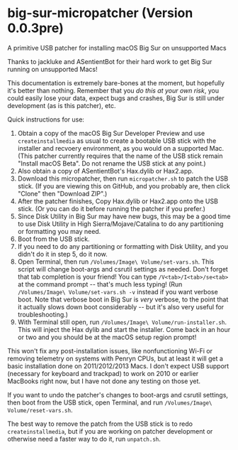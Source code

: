 # big-sur-micropatcher (Version 0.0.3pre)
A primitive USB patcher for installing macOS Big Sur on unsupported Macs

Thanks to jackluke and ASentientBot for their hard work to get Big Sur running on unsupported Macs!

This documentation is extremely bare-bones at the moment, but hopefully it's better than nothing. Remember that you *do this at your own risk*, you could easily lose your data, expect bugs and crashes, Big Sur is still under development (as is this patcher), etc.

Quick instructions for use:

1. Obtain a copy of the macOS Big Sur Developer Preview and use `createinstallmedia` as usual to create a bootable USB stick with the installer and recvoery environment, as you would on a supported Mac. (This patcher currently requires that the name of the USB stick remain "Install macOS Beta". Do not rename the USB stick at any point.)
2. Also obtain a copy of ASentientBot's Hax.dylib or Hax2.app.
3. Download this micropatcher, then run `micropatcher.sh` to patch the USB stick. (If you are viewing this on GitHub, and you probably are, then click "Clone" then "Download ZIP".)
4. After the patcher finishes, Copy Hax.dylib or Hax2.app onto the USB stick. (Or you can do it before running the patcher if you prefer.)
5. Since Disk Utility in Big Sur may have new bugs, this may be a good time to use Disk Utility in High Sierra/Mojave/Catalina to do any partitioning or formatting you may need.
6. Boot from the USB stick.
7. If you need to do any partitioning or formatting with Disk Utility, and you didn't do it in step 5, do it now.
8. Open Terminal, then run `/Volumes/Image\ Volume/set-vars.sh`. This script will change boot-args and csrutil settings as needed. Don't forget that tab completion is your friend! You can type `/V<tab>/I<tab>/se<tab>` at the command prompt -- that's much less typing! (Run `/Volumes/Image\ Volume/set-vars.sh -v` instead if you want verbose boot. Note that verbose boot in Big Sur is *very* verbose, to the point that it actually slows down boot considerably -- but it's also very useful for troubleshooting.)
9. With Terminal still open, run `/Volumes/Image\ Volume/run-installer.sh`. This will inject the Hax dylib and start the installer. Come back in an hour or two and you should be at the macOS setup region prompt!

This won't fix any post-installation issues, like nonfunctioning Wi-Fi or removing telemetry on systems with Penryn CPUs, but at least it will get a basic installation done on 2011/2012/2013 Macs. I don't expect USB support (necessary for keyboard and trackpad) to work on 2010 or earlier MacBooks right now, but I have not done any testing on those yet.

If you want to undo the patcher's changes to boot-args and csrutil settings, then boot from the USB stick, open Terminal, and run `/Volumes/Image\ Volume/reset-vars.sh`.

The best way to remove the patch from the USB stick is to redo `createinstallmedia`, but if you are working on patcher development or otherwise need a faster way to do it, run `unpatch.sh`.
